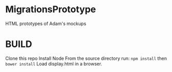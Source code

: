 # MigrationsPrototype
HTML prototypes of Adam's mockups

# BUILD
Clone this repo
Install Node
From the source directory run: `npm install` then `bower install`
Load display.html in a browser.

